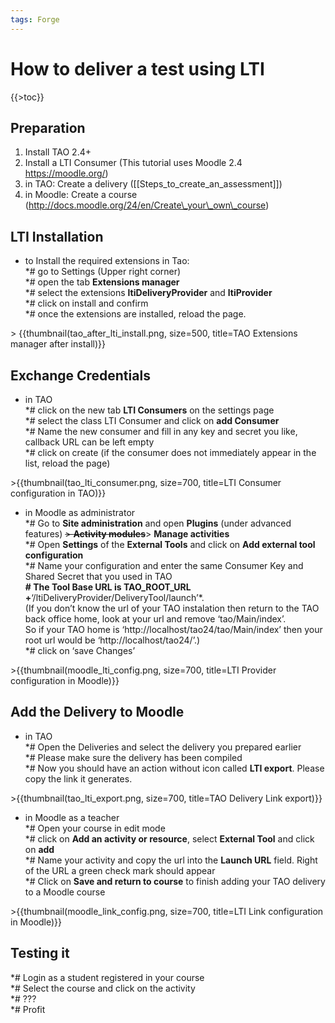 ```yaml
---
tags: Forge
---
```


How to deliver a test using LTI
===============================

{{\>toc}}

Preparation
-----------

1.  Install TAO 2.4+
2.  Install a LTI Consumer (This tutorial uses Moodle 2.4 https://moodle.org/)
3.  in TAO: Create a delivery ([[Steps\_to\_create\_an\_assessment]])
4.  in Moodle: Create a course (http://docs.moodle.org/24/en/Create\_your\_own\_course)

LTI Installation
----------------

-   to Install the required extensions in Tao:\
    \*\# go to Settings (Upper right corner)\
    \*\# open the tab **Extensions manager**\
    \*\# select the extensions **ltiDeliveryProvider** and **ltiProvider**\
    \*\# click on install and confirm\
    \*\# once the extensions are installed, reload the page.

\> {{thumbnail(tao\_after\_lti\_install.png, size=500, title=TAO Extensions manager after install)}}

Exchange Credentials
--------------------

-   in TAO\
    \*\# click on the new tab **LTI Consumers** on the settings page\
    \*\# select the class LTI Consumer and click on **add Consumer**\
    \*\# Name the new consumer and fill in any key and secret you like, callback URL can be left empty\
    \*\# click on create (if the consumer does not immediately appear in the list, reload the page)

\>{{thumbnail(tao\_lti\_consumer.png, size=700, title=LTI Consumer configuration in TAO)}}

-   in Moodle as administrator\
    \*\# Go to **Site administration** and open **Plugins** (under advanced features) ~~\> **Activity modules**~~\> **Manage activities**\
    \*\# Open **Settings** of the **External Tools** and click on **Add external tool configuration**\
    \*\# Name your configuration and enter the same Consumer Key and Shared Secret that you used in TAO\
    **\# The Tool Base URL is TAO\_ROOT\_URL +**‘/ltiDeliveryProvider/DeliveryTool/launch’\*.\
     (If you don’t know the url of your TAO instalation then return to the TAO back office home, look at your url and remove ‘tao/Main/index’.\
     So if your TAO home is ‘http://localhost/tao24/tao/Main/index’ then your root url would be ‘http://localhost/tao24/’.)\
    \*\# click on ‘save Changes’

\>{{thumbnail(moodle\_lti\_config.png, size=700, title=LTI Provider configuration in Moodle)}}

Add the Delivery to Moodle
--------------------------

-   in TAO\
    \*\# Open the Deliveries and select the delivery you prepared earlier\
    \*\# Please make sure the delivery has been compiled\
    \*\# Now you should have an action without icon called **LTI export**. Please copy the link it generates.

\>{{thumbnail(tao\_lti\_export.png, size=700, title=TAO Delivery Link export)}}

-   in Moodle as a teacher\
    \*\# Open your course in edit mode\
    \*\# click on **Add an activity or resource**, select **External Tool** and click on **add**\
    \*\# Name your activity and copy the url into the **Launch URL** field. Right of the URL a green check mark should appear\
    \*\# Click on **Save and return to course** to finish adding your TAO delivery to a Moodle course

\>{{thumbnail(moodle\_link\_config.png, size=700, title=LTI Link configuration in Moodle)}}

Testing it
----------

\*\# Login as a student registered in your course\
\*\# Select the course and click on the activity\
\*\# ???\
\*\# Profit

